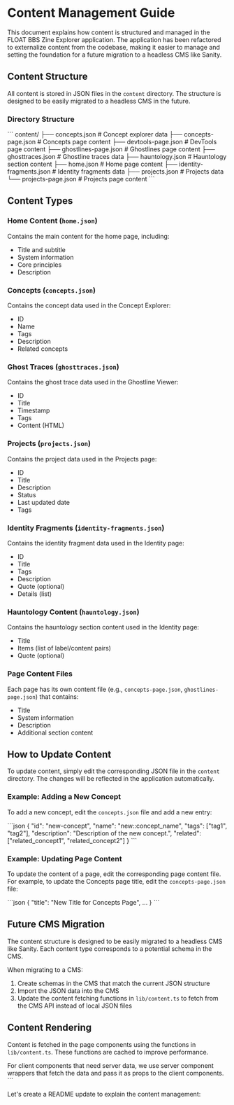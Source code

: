 # Content Management Guide

This document explains how content is structured and managed in the FLOAT BBS Zine Explorer application. The application has been refactored to externalize content from the codebase, making it easier to manage and setting the foundation for a future migration to a headless CMS like Sanity.

## Content Structure

All content is stored in JSON files in the `content` directory. The structure is designed to be easily migrated to a headless CMS in the future.

### Directory Structure

\`\`\`
content/
├── concepts.json           # Concept explorer data
├── concepts-page.json      # Concepts page content
├── devtools-page.json      # DevTools page content
├── ghostlines-page.json    # Ghostlines page content
├── ghosttraces.json        # Ghostline traces data
├── hauntology.json         # Hauntology section content
├── home.json               # Home page content
├── identity-fragments.json # Identity fragments data
├── projects.json           # Projects data
└── projects-page.json      # Projects page content
\`\`\`

## Content Types

### Home Content (`home.json`)

Contains the main content for the home page, including:
- Title and subtitle
- System information
- Core principles
- Description

### Concepts (`concepts.json`)

Contains the concept data used in the Concept Explorer:
- ID
- Name
- Tags
- Description
- Related concepts

### Ghost Traces (`ghosttraces.json`)

Contains the ghost trace data used in the Ghostline Viewer:
- ID
- Title
- Timestamp
- Tags
- Content (HTML)

### Projects (`projects.json`)

Contains the project data used in the Projects page:
- ID
- Title
- Description
- Status
- Last updated date
- Tags

### Identity Fragments (`identity-fragments.json`)

Contains the identity fragment data used in the Identity page:
- ID
- Title
- Tags
- Description
- Quote (optional)
- Details (list)

### Hauntology Content (`hauntology.json`)

Contains the hauntology section content used in the Identity page:
- Title
- Items (list of label/content pairs)
- Quote (optional)

### Page Content Files

Each page has its own content file (e.g., `concepts-page.json`, `ghostlines-page.json`) that contains:
- Title
- System information
- Description
- Additional section content

## How to Update Content

To update content, simply edit the corresponding JSON file in the `content` directory. The changes will be reflected in the application automatically.

### Example: Adding a New Concept

To add a new concept, edit the `concepts.json` file and add a new entry:

\`\`\`json
{
  "id": "new-concept",
  "name": "new::concept_name",
  "tags": ["tag1", "tag2"],
  "description": "Description of the new concept.",
  "related": ["related_concept1", "related_concept2"]
}
\`\`\`

### Example: Updating Page Content

To update the content of a page, edit the corresponding page content file. For example, to update the Concepts page title, edit the `concepts-page.json` file:

\`\`\`json
{
  "title": "New Title for Concepts Page",
  ...
}
\`\`\`

## Future CMS Migration

The content structure is designed to be easily migrated to a headless CMS like Sanity. Each content type corresponds to a potential schema in the CMS.

When migrating to a CMS:
1. Create schemas in the CMS that match the current JSON structure
2. Import the JSON data into the CMS
3. Update the content fetching functions in `lib/content.ts` to fetch from the CMS API instead of local JSON files

## Content Rendering

Content is fetched in the page components using the functions in `lib/content.ts`. These functions are cached to improve performance.

For client components that need server data, we use server component wrappers that fetch the data and pass it as props to the client components.
\`\`\`

Let's create a README update to explain the content management:
